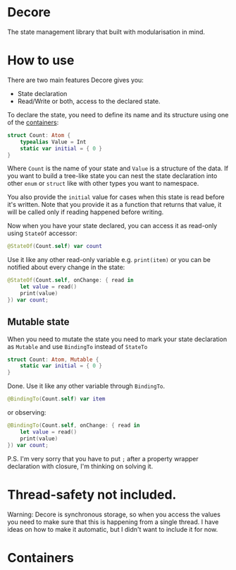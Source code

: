# Decore
The state management library that built with modularisation in mind.

# How to use

There are two main features Decore gives you:
- State declaration
- Read/Write or both, access to the declared state.

To declare the state, you need to define its name and its structure using one of the [containers](#containers):
```swift
struct Count: Atom {
    typealias Value = Int
    static var initial = { 0 }
}
```
Where ```Count``` is the name of your state and `Value` is a structure of the data. If you want to build a tree-like state you can nest the state declaration into other `enum` or `struct` like with other types you want to namespace.

You also provide the `initial` value for cases when this state is read before it's written. Note that you provide it as a function that returns that value, it will be called only if reading happened before writing.

Now when you have your state declared, you can access it as read-only using `StateOf` accessor:
```swift
@StateOf(Count.self) var count
```
Use it like any other read-only variable e.g. `print(item)` or you can be notified about every change in the state:

```swift
@StateOf(Count.self, onChange: { read in
    let value = read()
    print(value)
}) var count;
```
## Mutable state
When you need to mutate the state you need to mark your state declaration as `Mutable` and use `BindingTo` instead of `StateTo` 
```swift
struct Count: Atom, Mutable {
    static var initial = { 0 }
}
```

Done. Use it like any other variable through `BindingTo`.
```swift
@BindingTo(Count.self) var item
```

or observing:

```swift
@BindingTo(Count.self, onChange: { read in
    let value = read()
    print(value)
}) var count;
```


P.S. I'm very sorry that you have to put `;` after a property wrapper declaration with closure, I'm thinking on solving it.

# Thread-safety not included.

Warning: Decore is synchronous storage, so when you access the values you need to make sure that this is happening from a single thread. I have ideas on how to make it automatic, but I didn't want to include it for now.

# Containers
